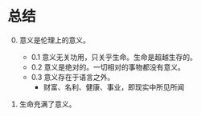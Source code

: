 # 总结

0. 意义是伦理上的意义。
	- 0.1 意义无关功用，只关乎生命。生命是超越生存的。
	- 0.2 意义是绝对的。一切相对的事物都没有意义。
	- 0.3 意义存在于语言之外。
		- 财富、名利、健康、事业，即现实中所见所闻 

1. 生命充满了意义。
<!--stackedit_data:
eyJoaXN0b3J5IjpbLTIwNzQxMzU1MSw2NjU2MjA4OTAsMTQzND
k5MjEyOCwtMTgzMDE2NTcxOV19
-->